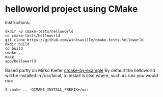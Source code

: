 helloworld project using CMake
==============================

Instructions:
```
mkdir -p cmake-tests/helloworld
cd cmake-tests/helloworld
git clone https://github.com/winksaville/cmake-tests-helloworld
mkdir build
cd build
cmake ..
make
app/helloworld
```

Based partly on Mirko Kiefer [cmake-by-example](http://mirkokiefer.com/blog/2013/03/cmake-by-example/)
By default the helloworld will be installed in /usr/local, to install is else where, such as /usr you would run:
```
$ cmake .. -DCMAKE_INSTALL_PREFIX=/usr
```

